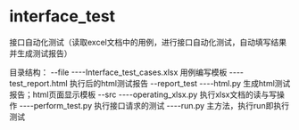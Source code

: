 # interface_test
接口自动化测试（读取excel文档中的用例，进行接口自动化测试，自动填写结果并生成测试报告）



目录结构：
--file 
----Interface_test_cases.xlsx     用例编写模板
----test_report.html              执行后的html测试报告
--report_test
----html.py                       生成html测试报告；html页面显示模板
--src
----operating_xlsx.py             执行xlsx文档的读与写操作
----perform_test.py               执行接口请求的测试
----run.py                        主方法，执行run即执行测试


